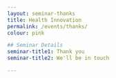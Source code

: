 ```yaml
---
layout: seminar-thanks
title: Health Innovation
permalink: /events/thanks/
colour: pink

## Seminar Details
seminar-title1: Thank you
seminar-title2: We'll be in touch

---
```



